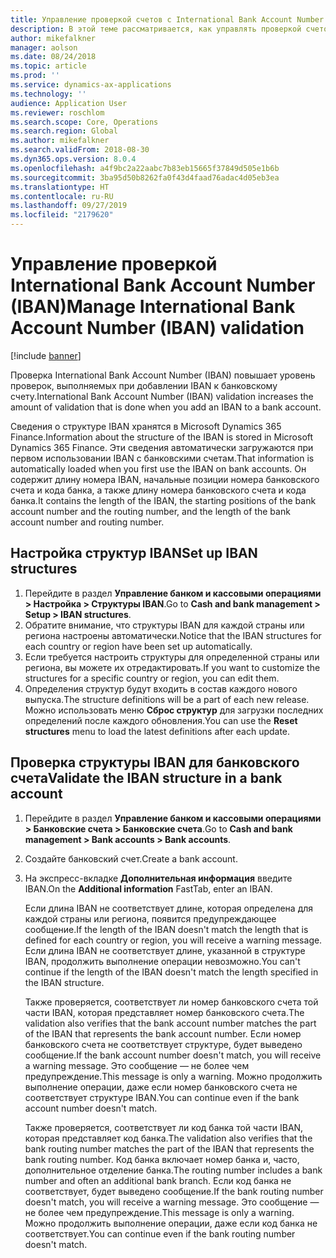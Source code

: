 ```yaml
---
title: Управление проверкой счетов с International Bank Account Number (IBAN)
description: В этой теме рассматривается, как управлять проверкой счетов с International Bank Account Number (IBAN).
author: mikefalkner
manager: aolson
ms.date: 08/24/2018
ms.topic: article
ms.prod: ''
ms.service: dynamics-ax-applications
ms.technology: ''
audience: Application User
ms.reviewer: roschlom
ms.search.scope: Core, Operations
ms.search.region: Global
ms.author: mikefalkner
ms.search.validFrom: 2018-08-30
ms.dyn365.ops.version: 8.0.4
ms.openlocfilehash: a4f9bc2a22aabc7b83eb15665f37849d505e1b6b
ms.sourcegitcommit: 3ba95d50b8262fa0f43d4faad76adac4d05eb3ea
ms.translationtype: HT
ms.contentlocale: ru-RU
ms.lasthandoff: 09/27/2019
ms.locfileid: "2179620"
---
```

# <a name="manage-international-bank-account-number-iban-validation"></a><span data-ttu-id="eb8f9-103">Управление проверкой International Bank Account Number (IBAN)</span><span class="sxs-lookup"><span data-stu-id="eb8f9-103">Manage International Bank Account Number (IBAN) validation</span></span>

[!include [banner](../includes/banner.md)]

<span data-ttu-id="eb8f9-104">Проверка International Bank Account Number (IBAN) повышает уровень проверок, выполняемых при добавлении IBAN к банковскому счету.</span><span class="sxs-lookup"><span data-stu-id="eb8f9-104">International Bank Account Number (IBAN) validation increases the amount of validation that is done when you add an IBAN to a bank account.</span></span>

<span data-ttu-id="eb8f9-105">Сведения о структуре IBAN хранятся в Microsoft Dynamics 365 Finance.</span><span class="sxs-lookup"><span data-stu-id="eb8f9-105">Information about the structure of the IBAN is stored in Microsoft Dynamics 365 Finance.</span></span> <span data-ttu-id="eb8f9-106">Эти сведения автоматически загружаются при первом использовании IBAN с банковскими счетам.</span><span class="sxs-lookup"><span data-stu-id="eb8f9-106">That information is automatically loaded when you first use the IBAN on bank accounts.</span></span> <span data-ttu-id="eb8f9-107">Он содержит длину номера IBAN, начальные позиции номера банковского счета и кода банка, а также длину номера банковского счета и кода банка.</span><span class="sxs-lookup"><span data-stu-id="eb8f9-107">It contains the length of the IBAN, the starting positions of the bank account number and the routing number, and the length of the bank account number and routing number.</span></span>

## <a name="set-up-iban-structures"></a><span data-ttu-id="eb8f9-108">Настройка структур IBAN</span><span class="sxs-lookup"><span data-stu-id="eb8f9-108">Set up IBAN structures</span></span>

1. <span data-ttu-id="eb8f9-109">Перейдите в раздел **Управление банком и кассовыми операциями \> Настройка \> Структуры IBAN**.</span><span class="sxs-lookup"><span data-stu-id="eb8f9-109">Go to **Cash and bank management \> Setup \> IBAN structures**.</span></span>
2. <span data-ttu-id="eb8f9-110">Обратите внимание, что структуры IBAN для каждой страны или региона настроены автоматически.</span><span class="sxs-lookup"><span data-stu-id="eb8f9-110">Notice that the IBAN structures for each country or region have been set up automatically.</span></span>
3. <span data-ttu-id="eb8f9-111">Если требуется настроить структуры для определенной страны или региона, вы можете их отредактировать.</span><span class="sxs-lookup"><span data-stu-id="eb8f9-111">If you want to customize the structures for a specific country or region, you can edit them.</span></span>
4. <span data-ttu-id="eb8f9-112">Определения структур будут входить в состав каждого нового выпуска.</span><span class="sxs-lookup"><span data-stu-id="eb8f9-112">The structure definitions will be a part of each new release.</span></span> <span data-ttu-id="eb8f9-113">Можно использовать меню **Сброс структур** для загрузки последних определений после каждого обновления.</span><span class="sxs-lookup"><span data-stu-id="eb8f9-113">You can use the **Reset structures** menu to load the latest definitions after each update.</span></span>

## <a name="validate-the-iban-structure-in-a-bank-account"></a><span data-ttu-id="eb8f9-114">Проверка структуры IBAN для банковского счета</span><span class="sxs-lookup"><span data-stu-id="eb8f9-114">Validate the IBAN structure in a bank account</span></span>

1. <span data-ttu-id="eb8f9-115">Перейдите в раздел **Управление банком и кассовыми операциями \> Банковские счета \> Банковские счета**.</span><span class="sxs-lookup"><span data-stu-id="eb8f9-115">Go to **Cash and bank management \> Bank accounts \> Bank accounts**.</span></span>
2. <span data-ttu-id="eb8f9-116">Создайте банковский счет.</span><span class="sxs-lookup"><span data-stu-id="eb8f9-116">Create a bank account.</span></span>
3. <span data-ttu-id="eb8f9-117">На экспресс-вкладке **Дополнительная информация** введите IBAN.</span><span class="sxs-lookup"><span data-stu-id="eb8f9-117">On the **Additional information** FastTab, enter an IBAN.</span></span>

    <span data-ttu-id="eb8f9-118">Если длина IBAN не соответствует длине, которая определена для каждой страны или региона, появится предупреждающее сообщение.</span><span class="sxs-lookup"><span data-stu-id="eb8f9-118">If the length of the IBAN doesn't match the length that is defined for each country or region, you will receive a warning message.</span></span> <span data-ttu-id="eb8f9-119">Если длина IBAN не соответствует длине, указанной в структуре IBAN, продолжить выполнение операции невозможно.</span><span class="sxs-lookup"><span data-stu-id="eb8f9-119">You can't continue if the length of the IBAN doesn't match the length specified in the IBAN structure.</span></span>

    <span data-ttu-id="eb8f9-120">Также проверяется, соответствует ли номер банковского счета той части IBAN, которая представляет номер банковского счета.</span><span class="sxs-lookup"><span data-stu-id="eb8f9-120">The validation also verifies that the bank account number matches the part of the IBAN that represents the bank account number.</span></span> <span data-ttu-id="eb8f9-121">Если номер банковского счета не соответствует структуре, будет выведено сообщение.</span><span class="sxs-lookup"><span data-stu-id="eb8f9-121">If the bank account number doesn't match, you will receive a warning message.</span></span> <span data-ttu-id="eb8f9-122">Это сообщение — не более чем предупреждение.</span><span class="sxs-lookup"><span data-stu-id="eb8f9-122">This message is only a warning.</span></span> <span data-ttu-id="eb8f9-123">Можно продолжить выполнение операции, даже если номер банковского счета не соответствует структуре IBAN.</span><span class="sxs-lookup"><span data-stu-id="eb8f9-123">You can continue even if the bank account number doesn't match.</span></span>

    <span data-ttu-id="eb8f9-124">Также проверяется, соответствует ли код банка той части IBAN, которая представляет код банка.</span><span class="sxs-lookup"><span data-stu-id="eb8f9-124">The validation also verifies that the bank routing number matches the part of the IBAN that represents the bank routing number.</span></span> <span data-ttu-id="eb8f9-125">Код банка включает номер банка и, часто, дополнительное отделение банка.</span><span class="sxs-lookup"><span data-stu-id="eb8f9-125">The routing number includes a bank number and often an additional bank branch.</span></span> <span data-ttu-id="eb8f9-126">Если код банка не соответствует, будет выведено сообщение.</span><span class="sxs-lookup"><span data-stu-id="eb8f9-126">If the bank routing number doesn't match, you will receive a warning message.</span></span> <span data-ttu-id="eb8f9-127">Это сообщение — не более чем предупреждение.</span><span class="sxs-lookup"><span data-stu-id="eb8f9-127">This message is only a warning.</span></span> <span data-ttu-id="eb8f9-128">Можно продолжить выполнение операции, даже если код банка не соответствует.</span><span class="sxs-lookup"><span data-stu-id="eb8f9-128">You can continue even if the bank routing number doesn't match.</span></span>
